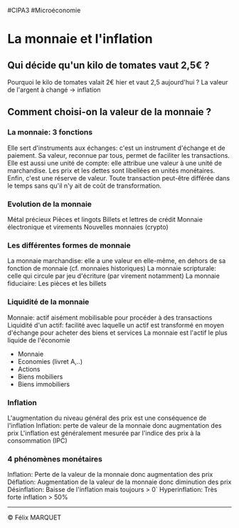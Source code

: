 #CIPA3 #Microéconomie

# La monnaie et l'inflation
## Qui décide qu'un kilo de tomates vaut 2,5€ ?
Pourquoi le kilo de tomates valait 2€ hier et vaut 2,5 aujourd'hui ?
La valeur de l'argent à changé -> inflation
## Comment choisi-on la valeur de la monnaie ?
### La monnaie: 3 fonctions
Elle sert d'instruments aux échanges: c'est un instrument d'échange et de paiement. Sa valeur, reconnue par tous, permet de faciliter les transactions.
Elle est aussi une unité de compte: elle attribue une valeur à une unité de marchandise. Les prix et les dettes sont libellées en unités monétaires.
Enfin, c'est une réserve de valeur. Toute transaction peut-être différée dans le temps sans qu'il n'y ait de coût de transformation.
### Evolution de la monnaie
Métal précieux
Pièces et lingots
Billets et lettres de crédit
Monnaie électronique et virements
Nouvelles monnaies (crypto)
### Les différentes formes de monnaie
La monnaie marchandise: elle a une valeur en elle-même, en dehors de sa fonction de monnaie (cf. monnaies historiques)
La monnaie scripturale: celle qui circule par jeu d'écriture (par virement notamment)
La monnaie fiduciaire: Les pièces et les billets
### Liquidité de la monnaie
Monnaie: actif aisément mobilisable pour procéder à des transactions
Liquidité d'un actif: facilité avec laquelle un actif est transformé en moyen d'échange pour acheter des biens et services
La monnaie est l'actif le plus liquide de l'économie
- Monnaie
- Economies (livret A,..)
- Actions
- Biens mobiliers
- Biens immobiliers
### Inflation
L'augmentation du niveau général des prix est une conséquence de l'inflation
Inflation: perte de valeur de la monnaie donc augmentation des prix
L'inflation est généralement mesurée par l'indice des prix à la consommation (IPC)
### 4 phénomènes monétaires
Inflation: Perte de la valeur de la monnaie donc augmentation des prix
Déflation: Augmentation de la valeur de la monnaie donc diminution des prix
Désinflation: Baisse de l'inflation mais toujours > 0`
Hyperinflation: Très forte inflation > 50%

---
&copy; Félix MARQUET